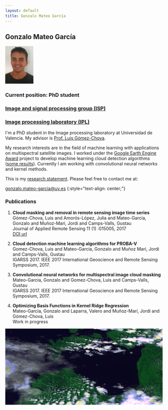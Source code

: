 ```yaml
---
layout: default
title: Gonzalo Mateo García
---
```


<!-- <img id="ico" src="icons/android-icon-192x192.png" height="120" width="200"/> -->

## Gonzalo Mateo García

<img id="foto" src="imgs/FotoCV_recortada.png" height="120" width="90"/>

### Current position: PhD student

### <a href="http://isp.uv.es" target="_blank">Image and signal processing group (ISP)</a>

### <a href="http://ipl.uv.es" target="_blank">Image processing laboratory (IPL)</a>

I'm a PhD student in the Image processing laboratory at Universidad de Valencia. My advisor is <a href="http://www.uv.es/chovago/" target="_blank">Prof. Luis Gómez-Chova</a>.

My research interests are in the field of machine learning with applications on multispectral satellite images. I worked under the <a href="https://research.google.com/research-outreach.html#/research-outreach/faculty-engagement/earth-engine-research-awards" target="_blank">Google Earth Engine Award</a> project to develop machine learning cloud detection algorithms (<a href="http://isp.uv.es/projects/cdc/GEE_cloud_detection_results.html" target="_blank">some results</a>). Currently I am working with convolutional neural networks and kernel methods.

This is my <a href="statement.pdf" target="_blank">research statement</a>. Please feel free to contact me at:

[gonzalo.mateo-garcia@uv.es](mailto:gonzalo.mateo-garcia@uv.es)
{:style="text-align: center;"}

### Publications

1. **Cloud masking and removal in remote sensing image time series**  <br>
  Gómez-Chova, Luis and Amorós-López, Julia and Mateo-García, Gonzalo and Muñoz-Marí, Jordi and Camps-Valls, Gustau	 <br>
  Journal of Applied Remote Sensing 11 (1) :015005, 2017  <br>
  <a href="http://dx.doi.org/10.1117/1.JRS.11.015005" target="_blank"> DOI url </a>

2. **Cloud detection machine learning algorithms for PROBA-V** <br>
  Gomez-Chova, Luis and Mateo-Garcia, Gonzalo and Muñoz Mari, Jordi and Camps-Valls, Gustau <br>
  IGARSS 2017. IEEE 2017 International Geoscience and Remote Sensing Symposium, 2017.

3. **Convolutional neural networks for multispectral image cloud masking** <br>
  Mateo-Garcia, Gonzalo and Gomez-Chova, Luis and Camps-Valls, Gustau <br>
  IGARSS 2017. IEEE 2017 International Geoscience and Remote Sensing Symposium, 2017.

3. **Optimizing Basis Functions in Kernel Ridge Regression** <br>
  Mateo-Garcia, Gonzalo and Laparra, Valero and Muñoz-Marí, Jordi and Gómez-Chova, Luis <br>
  Work in progress

 <img id="banner" src="imgs/banner.jpg"/>
